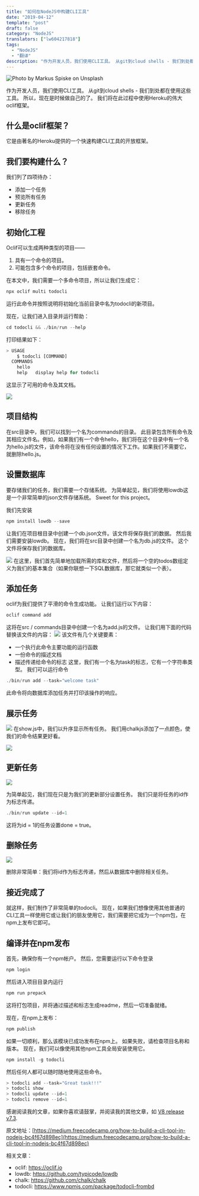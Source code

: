 ```yaml
---
title: "如何在NodeJS中构建CLI工具"
date: "2019-04-12"
template: "post"
draft: false
category: "NodeJS"
translators: ["lw604217818"]
tags:
  - "NodeJS"
  - "翻译"
description: "作为开发人员，我们使用CLI工具。 从git到cloud shells - 我们到处都在使用这些工具。 所以，现在是时候做自己的了。 我们将在此过程中使用Heroku的伟大oclif框架。"
---
```


![Photo by Markus Spiske on Unsplash](./images/1.jpeg)

作为开发人员，我们使用CLI工具。 从git到cloud shells - 我们到处都在使用这些工具。 所以，现在是时候做自己的了。 我们将在此过程中使用Heroku的伟大oclif框架。

## 什么是oclif框架？

它是由著名的Heroku提供的一个快速构建CLI工具的开放框架。

## 我们要构建什么？

我们列了四项待办：
- 添加一个任务
- 预览所有任务
- 更新任务
- 移除任务


## 初始化工程

Oclif可以生成两种类型的项目——
1. 具有一个命令的项目。
2. 可能包含多个命令的项目，包括嵌套命令。

在本文中，我们需要一个多命令项目，所以让我们生成它：

```js
npx oclif multi todocli
```

运行此命令并按照说明将初始化当前目录中名为todocli的新项目。

现在，让我们进入目录并运行帮助：

```js
cd todocli && ./bin/run --help
```
打印结果如下：
```js
> USAGE   
    $ todocli [COMMAND]  
  COMMANDS
    hello   
    help   display help for todocli
```
这显示了可用的命令及其文档。

![](./images/2.png)

## 项目结构

在src目录中，我们可以找到一个名为commands的目录。 此目录包含所有命令及其相应文件名。例如，如果我们有一个命令hello，我们将在这个目录中有一个名为hello.js的文件，该命令将在没有任何设置的情况下工作。如果我们不需要它，就删除hello.js。

## 设置数据库

要存储我们的任务，我们需要一个存储系统。 为简单起见，我们将使用lowdb这是一个非常简单的json文件存储系统。 Sweet for this project。

我们先安装

```js
npm install lowdb --save
```
让我们在项目根目录中创建一个db.json文件。该文件将保存我们的数据。 然后我们需要安装lowdb。 现在，我们将在src目录中创建一个名为db.js的文件。 这个文件将保存我们的数据库。

![](./images/3.png)
在这里，我们首先简单地加载所需的库和文件，然后将一个空的todos数组定义为我们的基本集合（如果你联想一下SQL数据库，那它就类似一个表）。

## 添加任务
oclif为我们提供了平滑的命令生成功能。 让我们运行以下内容：

```js
oclif command add
```
这将在src / commands目录中创建一个名为add.js的文件。 让我们用下面的代码替换该文件的内容：
![](./images/4.png)
该文件有几个关键要素：
- 一个执行此命令主要功能的运行函数
- 一份命令的描述文档
- 描述传递给命令的标志
这里，我们有一个名为task的标志，它有一个字符串类型。 我们可以运行命令

```js
./bin/run add --task="welcome task"
```
此命令将向数据库添加任务并打印该操作的响应。

## 展示任务
![](./images/5.png)
在show.js中，我们以升序显示所有任务。 我们用chalkjs添加了一点颜色，使我们的命令结果更好看。

![](./images/6.png)

## 更新任务
![](./images/7.png)

为简单起见，我们现在只是为我们的更新部分设置任务。 我们只是将任务的id作为标志传递。

```js
./bin/run update --id=1
```

这将为id = 1的任务设置done = true。

## 删除任务
![](./images/8.png)

删除非常简单：我们将id作为标志传递，然后从数据库中删除相关任务。

## 接近完成了
就这样，我们制作了非常简单的todocli。 现在，如果我们想像使用其他普通的CLI工具一样使用它或让我们的朋友使用它，我们需要把它成为一个npm包，在npm上发布它即可。

## 编译并在npm发布
首先，确保你有一个npm帐户。 然后，您需要运行以下命令登录

```js
npm login
```

然后进入项目目录内运行

```js
npm run prepack
```

这将打包项目，并将通过描述和标志生成readme，然后一切准备就绪。

现在，在npm上发布：

```js
npm publish
```

如果一切顺利，那么该模块已成功发布在npm上。 如果失败，请检查项目名称和版本。
现在，我们可以像使用其他npm工具全局安装使用它。

```js
npm install -g todocli
```

然后任何人都可以随时随地使用这些命令。

```js
> todocli add --task="Great task!!!"
> todocli show
> todocli update --id=1
> todocli remove --id=1
```

感谢阅读我的文章，如果你喜欢请鼓掌，并阅读我的其他文章，如
 [V8 release v7.3](https://fenews.org/posts/V8-release-v7.3/).

原文地址：[https://medium.freecodecamp.org/how-to-build-a-cli-tool-in-nodejs-bc4f67d898ec](https://medium.freecodecamp.org/how-to-build-a-cli-tool-in-nodejs-bc4f67d898ec)

相关文章：
- oclif: https://oclif.io
- lowdb: https://github.com/typicode/lowdb
- chalk: https://github.com/chalk/chalk
- todocli: https://www.npmjs.com/package/todocli-frombd
